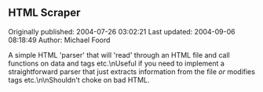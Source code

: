 ## HTML Scraper

Originally published: 2004-07-26 03:02:21
Last updated: 2004-09-06 08:18:49
Author: Michael Foord

A simple HTML 'parser' that will 'read' through an HTML file and call functions on data and tags etc.\nUseful if you need to implement a straightforward parser that just extracts information from the file *or* modifies tags etc.\n\nShouldn't choke on bad HTML.